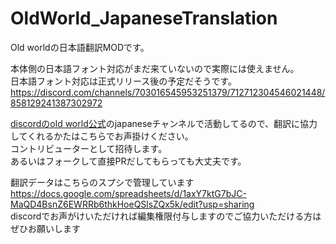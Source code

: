 # OldWorld_JapaneseTranslation

Old worldの日本語翻訳MODです。  

本体側の日本語フォント対応がまだ来ていないので実際には使えません。  
日本語フォント対応は正式リリース後の予定だそうです。  
https://discord.com/channels/703016545953251379/712712304546021448/858129241387302972

[discordのold world公式](https://discord.gg/MGKFes3UM9)のjapaneseチャンネルで活動してるので、翻訳に協力してくれるかたはこちらでお声掛けください。  
コントリビューターとして招待します。  
あるいはフォークして直接PRだしてもらっても大丈夫です。

翻訳データはこちらのスプシで管理しています  
https://docs.google.com/spreadsheets/d/1axY7ktG7bJC-MaQD4BsnZ6EWRRb6thkHoeQSlsZQx5k/edit?usp=sharing  
discordでお声がけいただければ編集権限付与しますのでご協力いただける方はぜひお願いします
